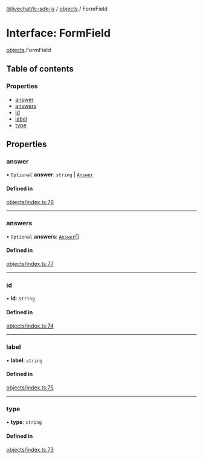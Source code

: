 [@livechat/lc-sdk-js](../README.md) / [objects](../modules/objects.md) / FormField

# Interface: FormField

[objects](../modules/objects.md).FormField

## Table of contents

### Properties

- [answer](objects.FormField.md#answer)
- [answers](objects.FormField.md#answers)
- [id](objects.FormField.md#id)
- [label](objects.FormField.md#label)
- [type](objects.FormField.md#type)

## Properties

### answer

• `Optional` **answer**: `string` \| [`Answer`](objects.Answer.md)

#### Defined in

[objects/index.ts:76](https://github.com/livechat/lc-sdk-js/blob/11cc290/src/objects/index.ts#L76)

___

### answers

• `Optional` **answers**: [`Answer`](objects.Answer.md)[]

#### Defined in

[objects/index.ts:77](https://github.com/livechat/lc-sdk-js/blob/11cc290/src/objects/index.ts#L77)

___

### id

• **id**: `string`

#### Defined in

[objects/index.ts:74](https://github.com/livechat/lc-sdk-js/blob/11cc290/src/objects/index.ts#L74)

___

### label

• **label**: `string`

#### Defined in

[objects/index.ts:75](https://github.com/livechat/lc-sdk-js/blob/11cc290/src/objects/index.ts#L75)

___

### type

• **type**: `string`

#### Defined in

[objects/index.ts:73](https://github.com/livechat/lc-sdk-js/blob/11cc290/src/objects/index.ts#L73)
